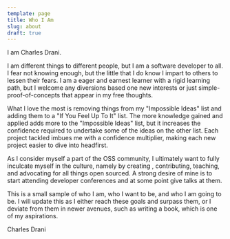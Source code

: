```yaml
---
template: page
title: Who I Am
slug: about
draft: true
---
```


I am Charles Drani. 

I am different things to different people, but I am a software developer to all. I fear not knowing enough, but the little that I do know I impart to others to lessen their fears. I am a eager and earnest learner with a rigid learning path, but I welcome any diversions based one new interests or just simple-proof-of-concepts that appear in my free thoughts.

What I love the most is removing things from my "Impossible Ideas" list and adding them to a "If You Feel Up To It" list. The more knowledge gained and applied adds more to the "Impossible Ideas" list, but it increases the confidence required to undertake some of the ideas on the other list. Each project tackled imbues me with a confidence multiplier, making each new project easier to dive into headfirst.

As I consider myself a part of the OSS community, I ultimately want to fully inculcate myself in the culture, namely by creating  , contributing, teaching, and advocating for all things open sourced. A strong desire of mine is to start attending developer conferences and at some point give talks at them.

This is a small sample of who I am, who I want to be, and who I am going to be. I will update this as I either reach these goals and surpass them, or I deviate from them in newer avenues, such as writing a book, which is one of my aspirations.

Charles Drani
